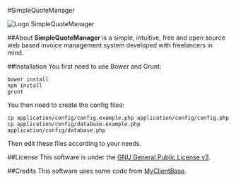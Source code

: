 #SimpleQuoteManager

![Logo SimpleQuoteManager](https://github.com/kwott/SimpleQuoteManager/blob/master/assets/style/img/logo-sqm/logo-sqm.svg "SQM project logo")

##About
**SimpleQuoteManager** is a simple, intuitive, free and open source web based invoice management system developed with freelancers in mind.

##Installation
You first need to use Bower and Grunt:

    bower install
    npm install
    grunt

You then need to create the config files:

    cp application/config/config.example.php application/config/config.php
    cp application/config/database.example.php application/config/database.php

Then edit these files according to your needs.

##License
This software is under the [GNU General Public License v3](http://www.gnu.org/licenses/gpl.html).

##Credits
This software uses some code from [MyClientBase](https://jeroenvheel.github.io/MyClientBase/).
